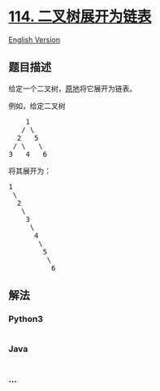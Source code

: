 # [114. 二叉树展开为链表](https://leetcode-cn.com/problems/flatten-binary-tree-to-linked-list)

[English Version](/solution/0100-0199/0114.Flatten%20Binary%20Tree%20to%20Linked%20List/README_EN.md)

## 题目描述
<!-- 这里写题目描述 -->
<p>给定一个二叉树，<a href="https://baike.baidu.com/item/%E5%8E%9F%E5%9C%B0%E7%AE%97%E6%B3%95/8010757" target="_blank">原地</a>将它展开为链表。</p>

<p>例如，给定二叉树</p>

<pre>    1
   / \
  2   5
 / \   \
3   4   6</pre>

<p>将其展开为：</p>

<pre>1
 \
  2
   \
    3
     \
      4
       \
        5
         \
          6</pre>



## 解法
<!-- 这里可写通用的实现逻辑 -->


<!-- tabs:start -->

### **Python3**
<!-- 这里可写当前语言的特殊实现逻辑 -->

```python

```

### **Java**
<!-- 这里可写当前语言的特殊实现逻辑 -->

```java

```

### **...**
```

```

<!-- tabs:end -->